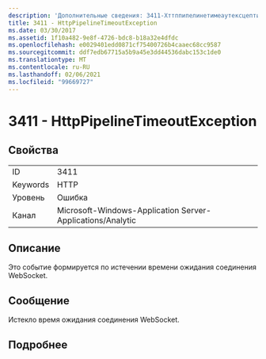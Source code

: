 ```yaml
---
description: 'Дополнительные сведения: 3411-Хттппипелинетимеаутексцептион'
title: 3411 - HttpPipelineTimeoutException
ms.date: 03/30/2017
ms.assetid: 1f10a482-9e8f-4726-bdc8-b18a32e4dfdc
ms.openlocfilehash: e0029401edd0871cf75400726b4caaec68cc9587
ms.sourcegitcommit: ddf7edb67715a5b9a45e3dd44536dabc153c1de0
ms.translationtype: MT
ms.contentlocale: ru-RU
ms.lasthandoff: 02/06/2021
ms.locfileid: "99669727"
---
```

# <a name="3411---httppipelinetimeoutexception"></a>3411 - HttpPipelineTimeoutException

## <a name="properties"></a>Свойства  
  
|||  
|-|-|  
|ID|3411|  
|Keywords|HTTP|  
|Уровень|Ошибка|  
|Канал|Microsoft-Windows-Application Server-Applications/Analytic|  
  
## <a name="description"></a>Описание  

 Это событие формируется по истечении времени ожидания соединения WebSocket.  
  
## <a name="message"></a>Сообщение  

 Истекло время ожидания соединения WebSocket.  
  
## <a name="details"></a>Подробнее
